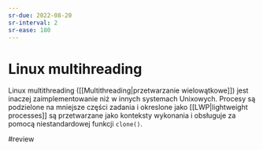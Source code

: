 ```yaml
---
sr-due: 2022-08-20
sr-interval: 2
sr-ease: 180
---
```


# Linux multihreading
Linux multithreading ([[Multithreading|przetwarzanie wielowątkowe]]) jest inaczej zaimplementowanie niż w innych systemach Unixowych. Procesy są podzielone na mniejsze części zadania i okreslone jako [[LWP|lightweight processes]] są przetwarzane jako konteksty wykonania i obsługuje za pomocą niestandardowej funkcji `clone()`. 

#review